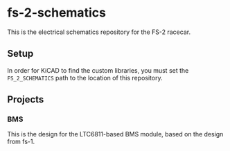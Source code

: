 # fs-2-schematics

This is the electrical schematics repository for the FS-2 racecar.

## Setup

In order for KiCAD to find the custom libraries, you must set the `FS_2_SCHEMATICS` path to the location of this repository.

## Projects

### BMS

This is the design for the LTC6811-based BMS module, based on the design from fs-1.
